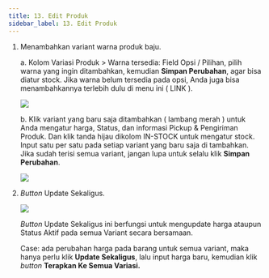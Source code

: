 ```yaml
---
title: 13. Edit Produk
sidebar_label: 13. Edit Produk
---
```

1. M﻿enambahkan variant warna produk baju.

   a﻿. Kolom Variasi Produk > Warna tersedia: Field Opsi / Pilihan, pilih warna yang ingin ditambahkan, kemudian **Simpan Perubahan**, agar bisa diatur stock. Jika warna belum tersedia pada opsi, Anda juga bisa menambahkannya terlebih dulu di menu ini ( LINK ).

   ![](/img/13.-edit-produk.png)

   b﻿. Klik variant yang baru saja ditambahkan ( lambang merah ) untuk Anda mengatur harga, Status, dan informasi Pickup & Pengiriman Produk. Dan klik tanda hijau dikolom IN-STOCK untuk mengatur stock. Input satu per satu pada setiap variant yang baru saja di tambahkan. Jika sudah terisi semua variant, jangan lupa untuk selalu klik **Simpan Perubahan**.

   ![](/img/13.-edit-produk-input-harga.png)
2. *B﻿utton* Update Sekaligus.

   ![](/img/update-sekaligus.png)

   *B﻿utton* Update Sekaligus ini berfungsi untuk mengupdate harga ataupun Status Aktif pada semua Variant secara bersamaan. 

   C﻿ase: ada perubahan harga pada barang untuk semua variant, maka hanya perlu klik **Update Sekaligus**, lalu input harga baru, kemudian klik *button* **Terapkan Ke Semua Variasi.**